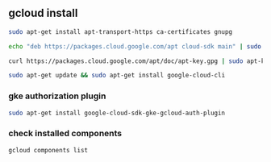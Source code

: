 ## gcloud install
```sh
sudo apt-get install apt-transport-https ca-certificates gnupg

echo "deb https://packages.cloud.google.com/apt cloud-sdk main" | sudo tee -a /etc/apt/sources.list.d/google-cloud-sdk.list

curl https://packages.cloud.google.com/apt/doc/apt-key.gpg | sudo apt-key add -

sudo apt-get update && sudo apt-get install google-cloud-cli
```
### gke authorization plugin
```sh
sudo apt-get install google-cloud-sdk-gke-gcloud-auth-plugin
```
### check installed components
```sh
gcloud components list
```
